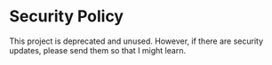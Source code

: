 # Security Policy

This project is deprecated and unused. However, if there are security updates, please send them so that I might learn.
